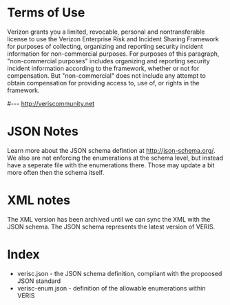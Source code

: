 # Terms of Use
Verizon grants you a limited, revocable, personal and nontransferable license to use the Verizon Enterprise Risk and Incident Sharing Framework for purposes of collecting, organizing and reporting security incident information for non-commercial purposes.  For purposes of this paragraph, "non-commercial purposes" includes organizing and reporting security incident information according to the framework, whether or not for compensation.  But "non-commercial" does not include any attempt to obtain compensation for providing access to, use of, or rights in the framework. 

#---
http://veriscommunity.net

# JSON Notes
Learn more about the JSON schema defintion at http://json-schema.org/.  We also are not enforcing the enumerations at the schema level, but instead have a seperate file with the enumerations there.  Those may update a bit more often then the schema itself.

# XML notes
The XML version has been archived until we can sync the XML with the JSON schema.  The JSON schema represents the latest version of VERIS.

# Index

* verisc.json - the JSON schema definition, compliant with the propoosed JSON standard
* verisc-enum.json - definition of the allowable enumerations within VERIS
